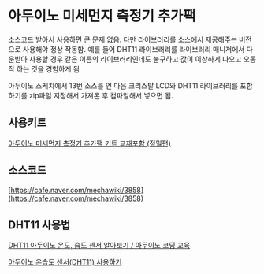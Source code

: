 # 아두이노 미세먼지 측정기 추가팩

소스코드 받아서 사용하면 큰 문제 없음. 다만 라이브러리를 소스에서 제공해주는 버전으로 사용해야 정상 작동함. 예를 들어 DHT11 라이브러리를 라이브러리 매니저에서 다운받아 사용할 경우 같은 이름의 라이브러리인데도 불구하고 값이 이상하게 나오고 오동작 하는 것을 경험하게 됨

아두이노 스케치에서 13번 소스를 연 다음 크리스탈 LCD와 DHT11 라이브러리를 포함하기를 zip파일 지정해서 가져온 후 컴파일해서 넣으면 됨.  

## 사용키트 
[아두이노 미세먼지 측정기 추가팩 키트 교재포함 (정밀편)](http://mechasolution.com/shop/goods/goods_view.php?goodsno=583049&category=)

## 소스코드
[https://cafe.naver.com/mechawiki/3858](https://cafe.naver.com/mechawiki/3858)

## DHT11 사용법 
[DHT11 아두이노 온도, 습도 센서 알아보기 / 아두이노 코딩 교육](https://m.blog.naver.com/PostView.nhn?blogId=roboholic84&logNo=221186233842&proxyReferer=https%3A%2F%2Fwww.google.com%2F)

[아두이노 온습도 센서(DHT11) 사용하기](http://www.iamamaker.kr/ko/tutorials/arduino/%EC%95%84%EB%91%90%EC%9D%B4%EB%85%B8-%EC%98%A8%EC%8A%B5%EB%8F%84-%EC%84%BC%EC%84%9Cdht11-%EC%82%AC%EC%9A%A9%ED%95%98%EA%B8%B0/)
